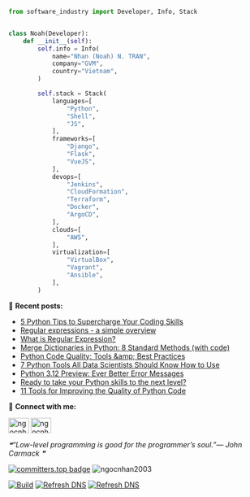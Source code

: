 ```python
from software_industry import Developer, Info, Stack


class Noah(Developer):
    def __init__(self):
        self.info = Info(
            name="Nhan (Noah) N. TRAN",
            company="GVM",
            country="Vietnam",
        )

        self.stack = Stack(
            languages=[
                "Python",
                "Shell",
                "JS",
            ],
            frameworks=[
                "Django",
                "Flask",
                "VueJS",
            ],
            devops=[
                "Jenkins",
                "CloudFormation",
                "Terraform",
                "Docker",
                "ArgoCD",
            ],
            clouds=[
                "AWS",
            ],
            virtualization=[
                "VirtualBox",
                "Vagrant",
                "Ansible",
            ],
        )
```

📝 **Recent posts:**
<!--START_SECTION:feed-->
* [5 Python Tips to Supercharge Your Coding Skills](https:&#x2F;&#x2F;ngocnhan2003.github.io&#x2F;blog&#x2F;2023&#x2F;04&#x2F;24&#x2F;5-python-tips-to-supercharge-y&#x2F;)
* [Regular expressions - a simple overview](https:&#x2F;&#x2F;ngocnhan2003.github.io&#x2F;blog&#x2F;2023&#x2F;04&#x2F;24&#x2F;regular-expressions-a-simple-o&#x2F;)
* [What is Regular Expression?](https:&#x2F;&#x2F;ngocnhan2003.github.io&#x2F;blog&#x2F;2023&#x2F;04&#x2F;24&#x2F;what-is-regular-expression&#x2F;)
* [Merge Dictionaries in Python: 8 Standard Methods (with code)](https:&#x2F;&#x2F;ngocnhan2003.github.io&#x2F;blog&#x2F;2023&#x2F;04&#x2F;22&#x2F;merge-dictionaries-in-python-8&#x2F;)
* [Python Code Quality: Tools &amp;amp; Best Practices](https:&#x2F;&#x2F;ngocnhan2003.github.io&#x2F;blog&#x2F;2023&#x2F;04&#x2F;22&#x2F;python-code-quality-tools-best&#x2F;)
* [7 Python Tools All Data Scientists Should Know How to Use](https:&#x2F;&#x2F;ngocnhan2003.github.io&#x2F;blog&#x2F;2023&#x2F;04&#x2F;21&#x2F;7-python-tools-all-data-scient&#x2F;)
* [Python 3.12 Preview: Ever Better Error Messages](https:&#x2F;&#x2F;ngocnhan2003.github.io&#x2F;blog&#x2F;2023&#x2F;04&#x2F;21&#x2F;python-3-12-preview-ever-bette&#x2F;)
* [Ready to take your Python skills to the next level?](https:&#x2F;&#x2F;ngocnhan2003.github.io&#x2F;blog&#x2F;2023&#x2F;04&#x2F;21&#x2F;ready-to-take-your-python-skil&#x2F;)
* [11 Tools for Improving the Quality of Python Code](https:&#x2F;&#x2F;ngocnhan2003.github.io&#x2F;blog&#x2F;2023&#x2F;04&#x2F;19&#x2F;11-tools-for-improving-the-qua&#x2F;)
<!--END_SECTION:feed-->

<!---

<details> 
  <summary><b>📊 Wakatime Stats</b></summary>
  <br>
  
<!--START_SECTION:waka- ->
<!--END_SECTION:waka- ->
</details>
--->

🔗 **Connect with me:**

<a href="https://linkedin.com/in/ngocnhan2003" target="blank"><img align="center" src="https://raw.githubusercontent.com/rahuldkjain/github-profile-readme-generator/master/src/images/icons/Social/linked-in-alt.svg" alt="ngocnhan2003" height="30" width="40" /></a>
<a href="https://instagram.com/ngocnhan2003" target="blank"><img align="center" src="https://raw.githubusercontent.com/rahuldkjain/github-profile-readme-generator/master/src/images/icons/Social/instagram.svg" alt="ngocnhan2003" height="30" width="40" /></a>


<!--STARTS_HERE_QUOTE_README-->
<i>❝“Low-level programming is good for the programmer’s soul.”— John Carmack   ❞</i>
<!--ENDS_HERE_QUOTE_README-->


[![committers.top badge](https://user-badge.committers.top/vietnam/ngocnhan2003.svg)](https://user-badge.committers.top/vietnam/ngocnhan2003) <img src="https://komarev.com/ghpvc/?username=ngocnhan2003&label=Profile%20views&color=0e75b6&style=flat" alt="ngocnhan2003" /> 

[![Build](https://github.com/ngocnhan2003/ngocnhan2003/actions/workflows/001_build.yml/badge.svg)](https://github.com/ngocnhan2003/ngocnhan2003/actions/workflows/001_build.yml)
[![Refresh DNS](https://github.com/ngocnhan2003/ngocnhan2003/actions/workflows/002_refresh.yml/badge.svg)](https://github.com/ngocnhan2003/ngocnhan2003/actions/workflows/002_refresh.yml)
[![Refresh DNS](https://github.com/ngocnhan2003/ngocnhan2003/actions/workflows/003_sync_posts.yml/badge.svg)](https://github.com/ngocnhan2003/ngocnhan2003/actions/workflows/003_sync_posts.yml)

